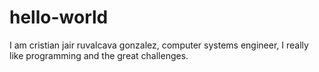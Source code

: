 # hello-world
I am cristian jair ruvalcava gonzalez, computer systems engineer, I really like programming and the great challenges.
